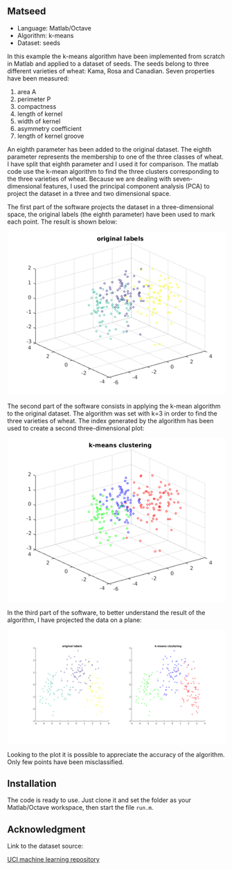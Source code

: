 
Matseed
--------

- Language: Matlab/Octave
- Algorithm: k-means
- Dataset: seeds

In this example the k-means algorithm have been implemented from scratch in Matlab and applied to a dataset of seeds. The seeds belong to three different varieties of wheat: Kama, Rosa and Canadian. Seven properties have been measured:

1. area A
2. perimeter P 
3. compactness
4. length of kernel
5. width of kernel
6. asymmetry coefficient
7. length of kernel groove

An eighth parameter has been added to the original dataset. The eighth parameter represents the membership to one of the three classes of wheat. I have split that eighth parameter and I used it for comparison. The matlab code use the k-mean algorithm to find the three clusters corresponding to the three varieties of wheat. Because we are dealing with seven-dimensional features, I used the principal component analysis (PCA) to project the dataset in a three and two dimensional space. 

The first part of the software projects the dataset in a three-dimensional space, the original labels (the eighth parameter) have been used to mark each point. The result is shown below:

<p align="center">
<img src="./images/3d_original.bmp">
</p>

The second part of the software consists in applying the k-mean algorithm to the original dataset. The algorithm was set with k=3 in order to find the three varieties of wheat. The index generated by the algorithm has been used to create a second three-dimensional plot: 

<p align="center">
<img src="./images/3d_clustering.bmp">
</p>

In the third part of the software, to better understand the result of the algorithm, I have projected the data on a plane: 

<p align="center">
<img src="./images/2d.bmp">
</p>

Looking to the plot it is possible to appreciate the accuracy of the algorithm. Only few points have been misclassified.


Installation
------------

The code is ready to use. Just clone it and set the folder as your Matlab/Octave workspace, then start the file `run.m`.


Acknowledgment
--------------

Link to the dataset source:

[UCI machine learning repository](http://archive.ics.uci.edu/ml/datasets/seeds)


